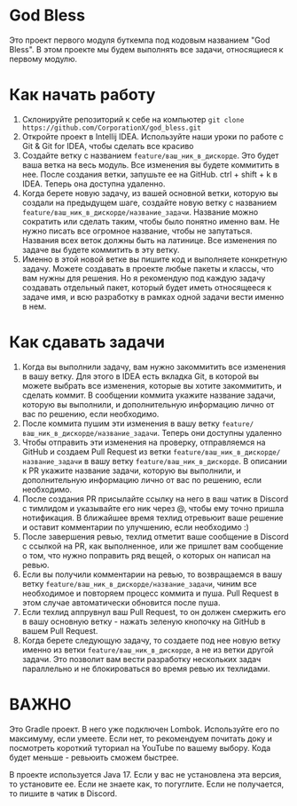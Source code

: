 # God Bless

Это проект первого модуля буткемпа под кодовым названием "God Bless". 
В этом проекте мы будем выполнять все задачи, относящиеся к первому модулю.

# Как начать работу
1. Склонируйте репозиторий к себе на компьютер
`git clone https://github.com/CorporationX/god_bless.git`
2. Откройте проект в Intellij IDEA. Используйте наши уроки по работе с Git & Git for IDEA, чтобы сделать все красиво
3. Создайте ветку с названием `feature/ваш_ник_в_дискорде`. Это будет ваша ветка на весь модуль. Все изменения вы будете коммитить в нее. После создания ветки, запушьте ее на GitHub. ctrl + shift + k в IDEA. Теперь она доступна удаленно.
4. Когда берете новую задачу, из вашей основной ветки, которую вы создали на предыдущем шаге, создайте новую ветку с названием `feature/ваш_ник_в_дискорде/название_задачи`. Название можно сократить или сделать таким, чтобы было понятно именно вам. Не нужно писать все огромное название, чтобы не запутаться. Названия всех веток должны быть на латинице. Все изменения по задаче вы будете коммитить в эту ветку.
5. Именно в этой новой ветке вы пишите код и выполняете конкретную задачу. Можете создавать в проекте любые пакеты и классы, что вам нужны для решения. Но я рекомендую под каждую задачу создавать отдельный пакет, который будет иметь относящееся к задаче имя, и всю разработку в рамках одной задачи вести именно в нем.

# Как сдавать задачи
1. Когда вы выполнили задачу, вам нужно закоммитить все изменения в вашу ветку. Для этого в IDEA есть вкладка Git, в которой вы можете выбрать все изменения, которые вы хотите закоммитить, и сделать коммит. В сообщении коммита укажите название задачи, которую вы выполнили, и дополнительную информацию лично от вас по решению, если необходимо.
2. После коммита пушим эти изменения в вашу ветку `feature/ваш_ник_в_дискорде/название_задачи`. Теперь они доступны удаленно
3. Чтобы отправить эти изменения на проверку, отправляемся на GitHub и создаем Pull Request из ветки `feature/ваш_ник_в_дискорде/название_задачи` в вашу ветку `feature/ваш_ник_в_дискорде`. В описании к PR укажите название задачи, которую вы выполнили, и дополнительную информацию лично от вас по решению, если необходимо.
4. После создания PR присылайте ссылку на него в ваш чатик в Discord с тимлидом и указывайте его ник через @, чтобы ему точно пришла нотификация. В ближайшее время техлид отревьюит ваше решение и оставит комментарии по улучшению, если необходимо :)
5. После завершения ревью, техлид отметит ваше сообщение в Discord с ссылкой на PR, как выполненное, или же пришлет вам сообщение о том, что нужно поправить ряд вещей, о которых он написал на ревью. 
6. Если вы получили комментарии на ревью, то возвращаемся в вашу ветку `feature/ваш_ник_в_дискорде/название_задачи`, чиним все необходимое и повторяем процесс коммита и пуша. Pull Request в этом случае автоматически обновится после пуша.
7. Если техлид аппрувнул ваш Pull Request, то он должен смержить его в вашу основную ветку - нажать зеленую кнопочку на GitHub в вашем Pull Request.
8. Когда берете следующую задачу, то создаете под нее новую ветку именно из ветки `feature/ваш_ник_в_дискорде`, а не из ветки другой задачи. Это позволит вам вести разработку нескольких задач параллельно и не блокироваться во время ревью их техлидами.

# ВАЖНО
Это Gradle проект. В него уже подключен Lombok. Используйте его по максимуму, если умеете. Если нет, то рекомендуем почитать доку и посмотреть короткий туториал на YouTube по вашему выбору. Кода будет меньше - ревьюить сможем быстрее.

В проекте используется Java 17. Если у вас не установлена эта версия, то установите ее. Если не знаете как, то погуглите. Если не получается, то пишите в чатик в Discord.
